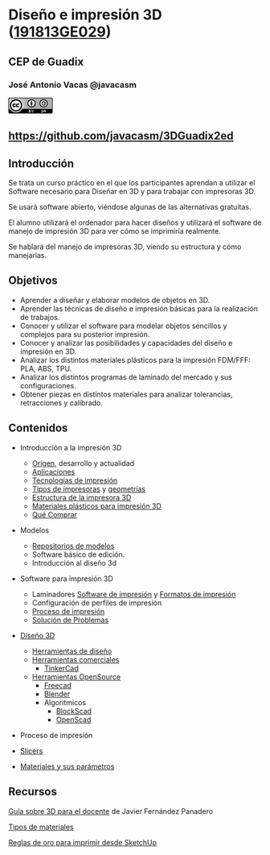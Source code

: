 # Diseño e impresión 3D ([191813GE029](https://www.juntadeandalucia.es/educacion/secretariavirtual/consultaCEP/actividad/191813GE029/))

## CEP de Guadix


### José Antonio Vacas @javacasm

![CCbySA](images/CCbySQ_88x31.png)

## https://github.com/javacasm/3DGuadix2ed

## Introducción

Se trata un curso práctico en el que los participantes aprendan a utilizar el Software necesario para Diseñar en 3D y para trabajar con impresoras 3D.

Se usará software abierto, viéndose algunas de las alternativas gratuitas.

El alumno utilizará el ordenador para hacer diseños y utilizará el software de manejo de impresión 3D para ver cómo se imprimiría realmente.

Se hablará del manejo de impresoras 3D, viendo su estructura y cómo manejarlas.

## Objetivos

* Aprender a diseñar y elaborar modelos de objetos en 3D.
* Aprender las técnicas de diseño e impresión básicas para la realización de trabajos.
* Conocer y utilizar el software para modelar objetos sencillos y complejos para su posterior impresión.
* Conocer y analizar las posibilidades y capacidades del diseño e impresión en 3D.
* Analizar los distintos materiales plásticos para la impresión FDM/FFF: PLA, ABS, TPU.
* Analizar los distintos programas de laminado del mercado y sus configuraciones.
* Obtener piezas en distintos materiales para analizar tolerancias, retracciones y calibrado.

## Contenidos

* Introducción a la impresión 3D
    * [Origen](./Historia.md.md), desarrollo y actualidad
    * [Aplicaciones](./Aplicaciones.md)
    * [Tecnologías de impresión](./Teconologias.md)
    * [Tipos de impresoras](./Impresoras3D.md) y [geometrías](./Geometrias.md)
    * [Estructura de la impresora 3D](./impresora3D.md)
    * [Materiales plásticos para impresión 3D](./Filamentos.md)
    * [Qué Comprar](./Comprar.md)

* Modelos
    * [Repositorios de modelos](./repositorios.md)
    * Software básico de edición.
    * Introducción al diseño 3d     


* Software para impresión 3D  
    * Laminadores [Software de impresión](./Software.md) y [Formatos de impresión](./Formatos.md)
    * Configuración de perfiles de impresión
    * [Proceso de impresión](./Proceso_de_Impresion.md)
    * [Solución de Problemas](./Problemas.md)

* [Diseño 3D](Disenio3D.md)
    * [Herramientas de diseño](./HerramientasDisenio.md)
    * [Herramientas comerciales](./HerramientasComerciales.md)
        * [TinkerCad](./TinkerCad.md)
    * [Herramientas OpenSource](./HerramientasOpenSource.md)
        * [Freecad](./Freecad.md)
        * [Blender](./Blender.md)
        * Algoritmicos
            * [BlockScad](./BlockScad.md)
            * [OpenScad](http://www.openscad.org/)

* Proceso de impresión

* [Slicers](./Slicers.md)
* [Materiales y sus parámetros](./Filamentos.md)


## Recursos

[Guía sobre 3D para el docente](https://lacienciaparatodos.files.wordpress.com/2017/10/impresic3b3n-3d-para-profesores-08-10-2017.pdf) de Javier Fernández Panadero

[Tipos de materiales](https://bitfab.io/es/materiales-de-impresion-3d-fdm/)

[Reglas de oro para imprimir desde SketchUp](https://www.iscarnet.com/2016/08/7-reglas-de-oro-para-la-impresion-3d-con-sketchup/)
